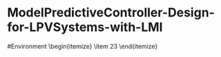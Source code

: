 # ModelPredictiveController-Design-for-LPVSystems-with-LMI

#Environment
\begin{itemize}
\item 23
\end{itemize}
